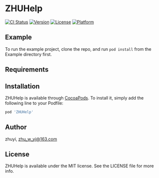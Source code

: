 # ZHUHelp

[![CI Status](https://img.shields.io/travis/zhuyi/ZHUHelp.svg?style=flat)](https://travis-ci.org/zhuyi/ZHUHelp)
[![Version](https://img.shields.io/cocoapods/v/ZHUHelp.svg?style=flat)](https://cocoapods.org/pods/ZHUHelp)
[![License](https://img.shields.io/cocoapods/l/ZHUHelp.svg?style=flat)](https://cocoapods.org/pods/ZHUHelp)
[![Platform](https://img.shields.io/cocoapods/p/ZHUHelp.svg?style=flat)](https://cocoapods.org/pods/ZHUHelp)

## Example

To run the example project, clone the repo, and run `pod install` from the Example directory first.

## Requirements

## Installation

ZHUHelp is available through [CocoaPods](https://cocoapods.org). To install
it, simply add the following line to your Podfile:

```ruby
pod 'ZHUHelp'
```

## Author

zhuyi, zhu_w_yi@163.com

## License

ZHUHelp is available under the MIT license. See the LICENSE file for more info.
